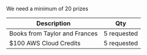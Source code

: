 We need a minimum of 20 prizes

| **Description** |**Qty**|
|-----------------|:----:|
| Books from Taylor and Frances | 5 requested |
| $100 AWS Cloud Credits | 5 requested |
